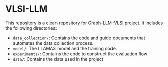 # VLSI-LLM

This repository is a clean repository for Graph-LLM-VLSI project.
It includes the following directories:
- `data_collection/`: Contains the code and guide documents that automates the data collection process.
- `model/`: The LLAMA3 model and the training code.
- `experiments/`: Contains the code to construct the evaluation flow
- `data/`: Contains the data used in the project